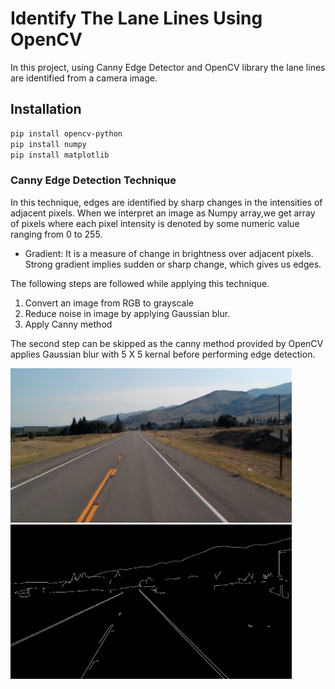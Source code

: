 # Identify The Lane Lines Using OpenCV  
In this project, using Canny Edge Detector and OpenCV library the lane lines are identified from a camera image.

## Installation
```bash
pip install opencv-python
pip install numpy
pip install matplotlib
```
### Canny Edge Detection Technique
In this technique, edges are identified by sharp changes in the intensities of adjacent pixels.
When we interpret an image as Numpy array,we get array of pixels where each pixel intensity is denoted by some numeric value ranging from 0 to 255.

* Gradient:
It is a measure of change in brightness over adjacent pixels. Strong gradient implies sudden or sharp change, which gives us edges.

The following steps are followed while applying this technique.

1. Convert an image from RGB to grayscale
2. Reduce noise in image by applying Gaussian blur.
3. Apply Canny method

The second step can be skipped as the canny method provided by OpenCV applies Gaussian blur with 5 X 5 kernal before performing edge detection.

<img src="https://github.com/medhavikulkarni611/LaneLines_CV/blob/master/test_image.jpg" width="450">   <img src="https://github.com/medhavikulkarni611/LaneLines_CV/blob/master/Canny_Edges.png" width="450">

